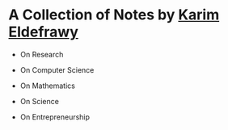 # A Collection of Notes by [Karim Eldefrawy](https://keldefrawy.github.io/) 

* On Research

* On Computer Science

* On Mathematics

* On Science

* On Entrepreneurship
